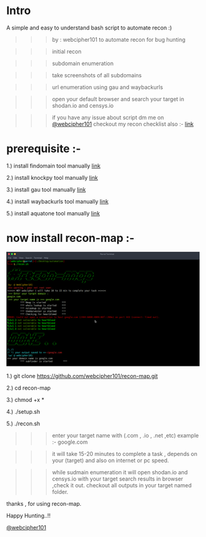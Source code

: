 # Intro

A simple and easy to understand bash script to automate recon :)

>>> by : webcipher101
>>> to automate recon for bug hunting

>>> initial recon

>>> subdomain enumeration

>>> take screenshots of all subdomains

>>> url enumeration using gau and waybackurls

>>> open your default browser and search your target in shodan.io and censys.io

>>> if you have any issue about script dm me on <a href="https://twitter.com/webcipher101?s=09">@webcipher101</a>
>>> checkout my recon checklist also :- <a href="https://github.com/webcipher101/bug-hunting-recon-checklist">link</a>



# prerequisite :-

1.) install findomain tool manually <a href="https://github.com/Findomain/Findomain.git">link</a>

2.) install knockpy tool manually <a href="https://github.com/guelfoweb/knock.git">link</a>

3.) install gau tool manually <a href="https://github.com/lc/gau.git">link</a>

4.) install waybackurls tool manually <a href="https://github.com/tomnomnom/waybackurls.git">link</a>

5.) install aquatone tool manually <a href="https://github.com/michenriksen/aquatone.git">link</a>


# now install recon-map :-

![](demo1.png)

1.) git clone https://github.com/webcipher101/recon-map.git

2.) cd recon-map
 
3.) chmod +x *

4.) ./setup.sh

5.) ./recon.sh

>>> enter your target name with (.com , .io , .net ,etc)
    example :- google.com
    
>>> it will take 15-20 minutes to complete a task , depends on your (target) and also on internet or pc speed.

>>> while sudmain enumeration it will open shodan.io and censys.io with your target search results in browser ,check it out.
>>> checkout all outputs in your target named folder.


thanks , for using recon-map.

Happy Hunting..!!

<a href="https://twitter.com/webcipher101?s=09">@webcipher101</a>

